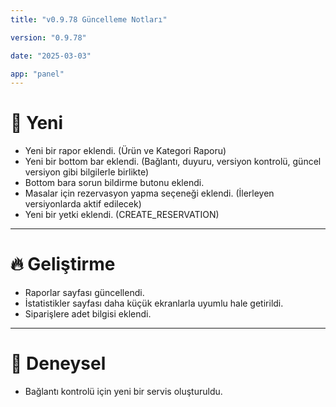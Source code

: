 ```yaml
---
title: "v0.9.78 Güncelleme Notları"

version: "0.9.78"

date: "2025-03-03"

app: "panel"
---
```

# 🚀 Yeni
- Yeni bir rapor eklendi. (Ürün ve Kategori Raporu)
- Yeni bir bottom bar eklendi. (Bağlantı, duyuru, versiyon kontrolü, güncel versiyon gibi bilgilerle birlikte)
- Bottom bara sorun bildirme butonu eklendi.
- Masalar için rezervasyon yapma seçeneği eklendi. (İlerleyen versiyonlarda aktif edilecek)
- Yeni bir yetki eklendi. (CREATE_RESERVATION)

---

# 🔥 Geliştirme
- Raporlar sayfası güncellendi.
- İstatistikler sayfası daha küçük ekranlarla uyumlu hale getirildi.
- Siparişlere adet bilgisi eklendi.

---

# 🧪 Deneysel
- Bağlantı kontrolü için yeni bir servis oluşturuldu.

